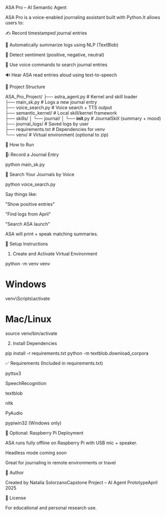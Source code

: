 ASA Pro – AI Semantic Agent

ASA Pro is a voice-enabled journaling assistant built with Python.It allows users to:

✍️ Record timestamped journal entries

🧠 Automatically summarize logs using NLP (TextBlob)

🌭 Detect sentiment (positive, negative, neutral)

🎤 Use voice commands to search journal entries

🔊 Hear ASA read entries aloud using text-to-speech

📁 Project Structure

ASA_Pro_Project/
├── astra_agent.py          # Kernel and skill loader  
├── main_sk.py              # Logs a new journal entry  
├── voice_search.py         # Voice search + TTS output  
├── semantic_kernel/        # Local skill/kernel framework  
├── skills/
│   └── journal/
│       └── __init__.py     # JournalSkill (summary + mood)
├── journal_logs/           # Saved logs by user  
├── requirements.txt        # Dependencies for venv  
└── venv/                   # Virtual environment (optional to zip)  

🚀 How to Run

🧚i Record a Journal Entry

python main_sk.py

🎤 Search Your Journals by Voice

python voice_search.py

Say things like:

"Show positive entries"

"Find logs from April"

"Search ASA launch"

ASA will print + speak matching summaries.

💾 Setup Instructions

1. Create and Activate Virtual Environment

python -m venv venv
# Windows
venv\Scripts\activate
# Mac/Linux
source venv/bin/activate

2. Install Dependencies

pip install -r requirements.txt
python -m textblob.download_corpora

✅ Requirements (Included in requirements.txt)

pyttsx3

SpeechRecognition

textblob

nltk

PyAudio

pypiwin32 (Windows only)

🤖 Optional: Raspberry Pi Deployment

ASA runs fully offline on Raspberry Pi with USB mic + speaker.

Headless mode coming soon

Great for journaling in remote environments or travel

🧠 Author

Created by Natalia SolorzanoCapstone Project – AI Agent PrototypeApril 2025

📌 License

For educational and personal research use.

